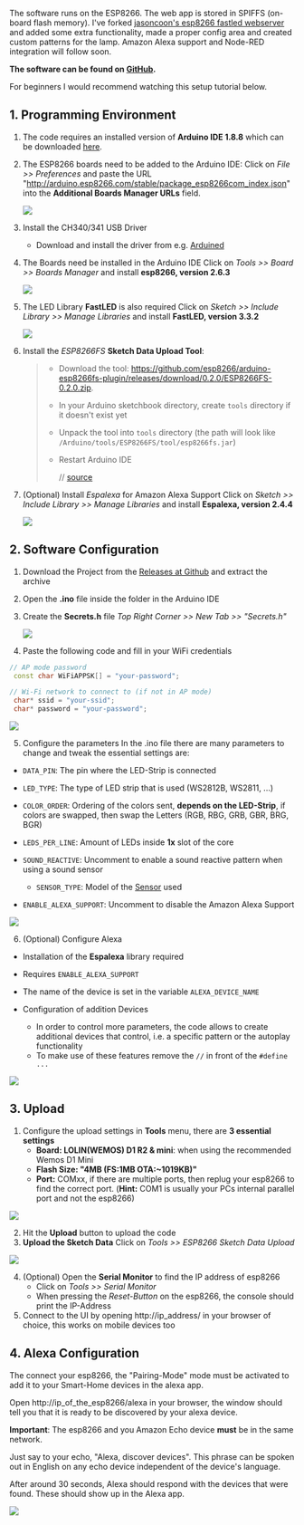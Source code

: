 The software runs on the ESP8266. The web app is stored in SPIFFS (on-board flash memory). I've forked [jasoncoon's esp8266 fastled webserver](https://github.com/jasoncoon/esp8266-fastled-webserver) and added some extra functionality, made a proper config area and created custom patterns for the lamp.
Amazon Alexa support and Node-RED integration will follow soon.

**The software can be found on [GitHub](https://github.com/NimmLor/esp8266-fastled-desk-light).**

For beginners I would recommend watching this setup tutorial below.



## 1. Programming Environment

1. The code requires an installed version of **Arduino IDE 1.8.8** which can be downloaded [here]( https://www.arduino.cc/en/Main/OldSoftwareReleases#previous ).

2. The ESP8266 boards need to be added to the Arduino IDE:
   Click on *File >> Preferences* and paste the URL  "http://arduino.esp8266.com/stable/package_esp8266com_index.json" into the **Additional Boards Manager URLs** field.
   
   ![](software_screenshots/board_manager_urls.png?raw=true)

3. Install the CH340/341 USB Driver
   
   - Download and install the driver from e.g. [Arduined]( https://www.arduined.eu/ch340-windows-8-driver-download/ )

4. The Boards need be installed in the Arduino IDE
   Click on *Tools >> Board >> Boards Manager* and install **esp8266, version 2.6.3**
   
   ![](software_screenshots/board_manager.png?raw=true)

5. The LED Library **FastLED** is also required
   Click on *Sketch >> Include Library >> Manage Libraries* and install **FastLED, version 3.3.2**
   
   ![](software_screenshots/FastLED.png?raw=true)

6. Install the  *ESP8266FS* **Sketch Data Upload Tool**: 

   > - Download the tool: https://github.com/esp8266/arduino-esp8266fs-plugin/releases/download/0.2.0/ESP8266FS-0.2.0.zip.
   >
   > - In your Arduino sketchbook directory, create `tools` directory if it doesn't exist yet
   >
   > - Unpack the tool into `tools` directory (the path will look like `/Arduino/tools/ESP8266FS/tool/esp8266fs.jar`)
   >
   > - Restart Arduino IDE
   > 
   >   // [source]( http://arduino.esp8266.com/Arduino/versions/2.3.0/doc/filesystem.html#uploading-files-to-file-system )

7. (Optional) Install *Espalexa* for Amazon Alexa Support
   Click on *Sketch >> Include Library >> Manage Libraries* and install **Espalexa, version 2.4.4**
   
   ![](software_screenshots/espalexa.png?raw=true)





## 2. Software Configuration

1. Download the Project from the [Releases at Github]( https://github.com/NimmLor/esp8266-fastled-desk-light/releases ) and extract the archive

2. Open the **.ino** file inside the folder in the Arduino IDE

3. Create the **Secrets.h** file
   *Top Right Corner >> New Tab >> "Secrets.h"*

   ![](software_screenshots/newtab.png?raw=true)

4.  Paste the following code and fill in your WiFi credentials

   ```c++
   // AP mode password
    const char WiFiAPPSK[] = "your-password";
   
   // Wi-Fi network to connect to (if not in AP mode)
    char* ssid = "your-ssid";
    char* password = "your-password";
   ```
   
   ![](software_screenshots/secret.png?raw=true)

5. Configure the parameters
   In the .ino file there are many parameters to change and tweak the essential settings are:
- `DATA_PIN`: The pin where the LED-Strip is connected

- `LED_TYPE`: The type of LED strip that is used (WS2812B, WS2811, ...)

- `COLOR_ORDER`:  Ordering of the colors sent, **depends on the LED-Strip**, if colors are swapped, then swap the Letters (RGB, RBG, GRB, GBR, BRG, BGR)

- `LEDS_PER_LINE`: Amount of LEDs inside **1x** slot of the core

- `SOUND_REACTIVE`: Uncomment to enable a sound reactive pattern when using a sound sensor

   - `SENSOR_TYPE`: Model of the [Sensor](http://s.click.aliexpress.com/e/_sYiUrz) used
   
- `ENABLE_ALEXA_SUPPORT`: Uncomment to disable the Amazon Alexa Support

![](software_screenshots/config.png?raw=true)



6. (Optional) Configure Alexa

- Installation of the **Espalexa** library required
- Requires `ENABLE_ALEXA_SUPPORT`
- The name of the device is set in the variable `ALEXA_DEVICE_NAME`
- Configuration of addition Devices

  - In order to control more parameters, the code allows to create additional devices that control, i.e. a specific pattern or the autoplay functionality
  - To make use of these features remove the `//` in front of the `#define ...` 

![](software_screenshots/alexa_config.png?raw=true)





## 3. Upload

1. Configure the upload settings in **Tools** menu, there are **3 essential settings**
   - **Board: LOLIN(WEMOS) D1 R2 & mini**: when using the recommended Wemos D1 Mini
   - **Flash Size: "4MB (FS:1MB OTA:~1019KB)"**
   - **Port:** COMxx, if there are multiple ports, then replug your esp8266 to find the correct port. (**Hint:** COM1 is usually your PCs internal parallel port and not the esp8266)

![](software_screenshots/upload_settings.png?raw=true)

2. Hit the **Upload** button to upload the code
3. **Upload the Sketch Data**
   Click on *Tools >> ESP8266 Sketch Data Upload*

![](software_screenshots/data_upload.png?raw=true)

4. (Optional) Open the **Serial Monitor** to find the IP address of esp8266
   - Click on *Tools >> Serial Monitor*
   - When pressing the *Reset-Button* on the esp8266, the console should print the IP-Address
5. Connect to the UI by opening http://ip_address/ in your browser of choice, this works on mobile devices too
   

## 4. Alexa Configuration

The connect your esp8266, the "Pairing-Mode" mode must be activated to add it to your Smart-Home devices in the alexa app.

Open http://ip_of_the_esp8266/alexa in your browser, the window should tell you that it is ready to be discovered by your alexa device.

**Important**: The esp8266 and you Amazon Echo device **must** be in the same network.

Just say to your echo, "Alexa, discover devices". This phrase can be spoken out in English on any echo device independent of the device's language.

After around 30 seconds, Alexa should respond with the devices that were found. These should show up in the Alexa app.


![](software_screenshots/app.png?raw=true)
